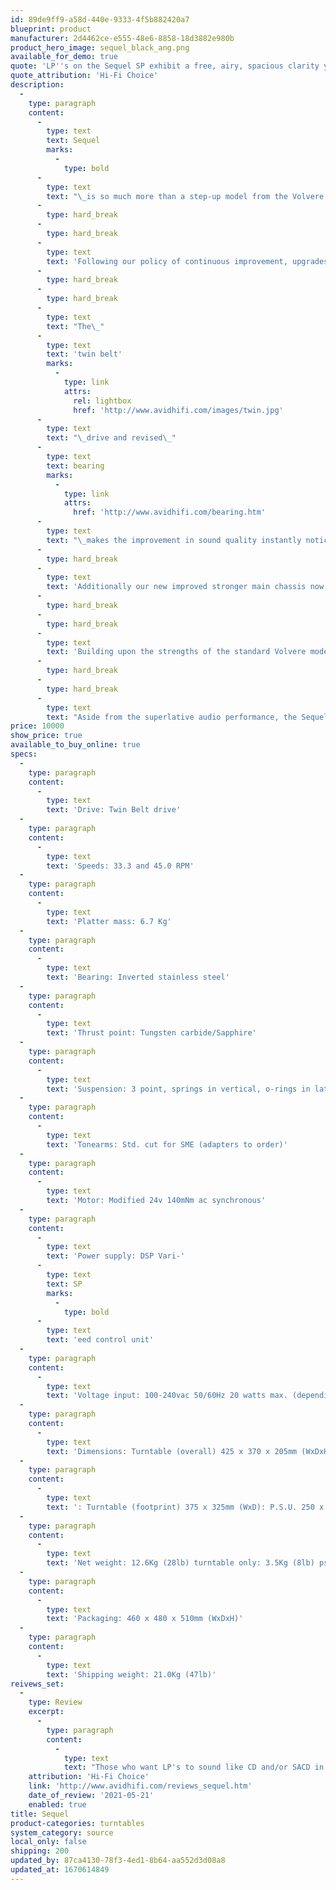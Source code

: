 ```yaml
---
id: 89de9ff9-a58d-440e-9333-4f5b882420a7
blueprint: product
manufacturer: 2d4462ce-e555-48e6-8858-18d3882e980b
product_hero_image: sequel_black_ang.png
available_for_demo: true
quote: 'LP''s on the Sequel SP exhibit a free, airy, spacious clarity you never get from silver disc. The precision and focus of CD is there, but without that dry and clinical quality you also get.'
quote_attribution: 'Hi-Fi Choice'
description:
  -
    type: paragraph
    content:
      -
        type: text
        text: Sequel
        marks:
          -
            type: bold
      -
        type: text
        text: "\_is so much more than a step-up model from the Volvere. With a touch of high-end engineering finesse, the already robust chassis and structure benefit from a bespoke suspension system, bearing and platter."
      -
        type: hard_break
      -
        type: hard_break
      -
        type: text
        text: 'Following our policy of continuous improvement, upgrades to power supply and motor which we developed for our Acutus Reference model have also been applied here, using the same principles of DSP signal generation to reduce vibration and allow fine calibration of motor speed.'
      -
        type: hard_break
      -
        type: hard_break
      -
        type: text
        text: "The\_"
      -
        type: text
        text: 'twin belt'
        marks:
          -
            type: link
            attrs:
              rel: lightbox
              href: 'http://www.avidhifi.com/images/twin.jpg'
      -
        type: text
        text: "\_drive and revised\_"
      -
        type: text
        text: bearing
        marks:
          -
            type: link
            attrs:
              href: 'http://www.avidhifi.com/bearing.htm'
      -
        type: text
        text: "\_makes the improvement in sound quality instantly noticeable over the Volvere."
      -
        type: hard_break
      -
        type: text
        text: 'Additionally our new improved stronger main chassis now integrates the arm cable management.'
      -
        type: hard_break
      -
        type: hard_break
      -
        type: text
        text: 'Building upon the strengths of the standard Volvere model, the presentation is dramatically focussed and paints a vividly realistic image of the recording.'
      -
        type: hard_break
      -
        type: hard_break
      -
        type: text
        text: "Aside from the superlative audio performance, the Sequel is one of the more aesthetically pleasing models in the world of high-end turntables and a worthy centrepiece for any domestic hi-fi system.\_\_"
price: 10000
show_price: true
available_to_buy_online: true
specs:
  -
    type: paragraph
    content:
      -
        type: text
        text: 'Drive: Twin Belt drive'
  -
    type: paragraph
    content:
      -
        type: text
        text: 'Speeds: 33.3 and 45.0 RPM'
  -
    type: paragraph
    content:
      -
        type: text
        text: 'Platter mass: 6.7 Kg'
  -
    type: paragraph
    content:
      -
        type: text
        text: 'Bearing: Inverted stainless steel'
  -
    type: paragraph
    content:
      -
        type: text
        text: 'Thrust point: Tungsten carbide/Sapphire'
  -
    type: paragraph
    content:
      -
        type: text
        text: 'Suspension: 3 point, springs in vertical, o-rings in lateral frequency: vertical 3.2 Hz (variable), lateral 4.5 Hz'
  -
    type: paragraph
    content:
      -
        type: text
        text: 'Tonearms: Std. cut for SME (adapters to order)'
  -
    type: paragraph
    content:
      -
        type: text
        text: 'Motor: Modified 24v 140mNm ac synchronous'
  -
    type: paragraph
    content:
      -
        type: text
        text: 'Power supply: DSP Vari-'
      -
        type: text
        text: SP
        marks:
          -
            type: bold
      -
        type: text
        text: 'eed control unit'
  -
    type: paragraph
    content:
      -
        type: text
        text: 'Voltage input: 100-240vac 50/60Hz 20 watts max. (depending on region)'
  -
    type: paragraph
    content:
      -
        type: text
        text: 'Dimensions: Turntable (overall) 425 x 370 x 205mm (WxDxH)'
  -
    type: paragraph
    content:
      -
        type: text
        text: ': Turntable (footprint) 375 x 325mm (WxD): P.S.U. 250 x 215 x 95mm (WxDxH)'
  -
    type: paragraph
    content:
      -
        type: text
        text: 'Net weight: 12.6Kg (28lb) turntable only: 3.5Kg (8lb) psu only'
  -
    type: paragraph
    content:
      -
        type: text
        text: 'Packaging: 460 x 480 x 510mm (WxDxH)'
  -
    type: paragraph
    content:
      -
        type: text
        text: 'Shipping weight: 21.0Kg (47lb)'
reivews_set:
  -
    type: Review
    excerpt:
      -
        type: paragraph
        content:
          -
            type: text
            text: "Those who want LP's to sound like CD and/or SACD in terms of neutrality and clarity will find the Sequel SP exceptional. It allows you to experience the best vinyl has to offer, while minimizing most of the downsides. LP's on the Sequel SP exhibit a free, airy, spacious clarity you never get from silver disc. The precision and focus of CD is there, but without that dry and clinical quality you also get.\_\_"
    attribution: 'Hi-Fi Choice'
    link: 'http://www.avidhifi.com/reviews_sequel.htm'
    date_of_review: '2021-05-21'
    enabled: true
title: Sequel
product-categories: turntables
system_category: source
local_only: false
shipping: 200
updated_by: 87ca4130-78f3-4ed1-8b64-aa552d3d08a8
updated_at: 1670614849
---
```

